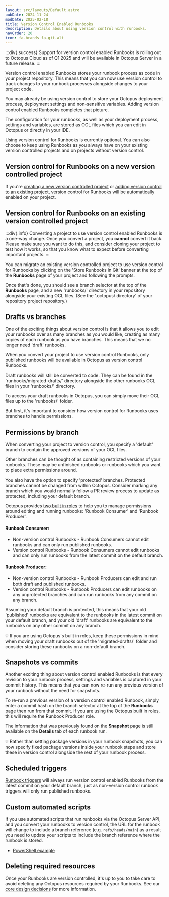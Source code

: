 ```yaml
---
layout: src/layouts/Default.astro
pubDate: 2024-11-24
modDate: 2025-02-18
title: Version Control Enabled Runbooks
description: Details about using version control with runbooks.
navOrder: 20
icon: fa-brands fa-git-alt
---
```


:::div{.success}
Support for version control enabled Runbooks is rolling out to Octopus Cloud as of Q1 2025 and will be available in Octopus Server in a future release.
:::

Version control enabled Runbooks stores your runbook process as code in your project repository. This means that you can now use version control to track changes to your runbook processes alongside changes to your project code.

You may already be using version control to store your Octopus deployment process, deployment settings and non-sensitive variables. Adding version control enabled Runbooks completes that picture. 

The configuration for your runbooks, as well as your deployment process, settings and variables, are stored as OCL files which you can edit in Octopus or directly in your IDE. 

Using version control for Runbooks is currently optional. You can also choose to keep using Runbooks as you always have on your existing version controlled projects and on projects without version control.

## Version control for Runbooks on a new version controlled project

If you're [creating a new version controlled project](/docs/projects/version-control/converting#creating-a-new-version-controlled-project) or [adding version control to an existing project](/docs/projects/version-control/converting#configuring-an-existing-project-to-use-git), version control for Runbooks will be automatically enabled on your project. 

## Version control for Runbooks on an existing version controlled project 

:::div{.info}
Converting a project to use version control enabled Runbooks is a one-way change. Once you convert a project, you **cannot** convert it back. Please make sure you want to do this, and consider cloning your project to test how it works, so that you know what to expect before converting important projects.
:::

You can migrate an existing version controlled project to use version control for Runbooks by clicking on the 'Store Runbooks in Git' banner at the top of the **Runbooks** page of your project and following the prompts.

Once that's done, you should see a branch selector at the top of the **Runbooks** page, and a new 'runbooks/' directory in your repository alongside your existing OCL files. (See the '.octopus/ directory' of your repository project repository.) 

## Drafts vs branches

One of the exciting things about version control is that it allows you to edit your runbooks over as many branches as you would like, creating as many copies of each runbook as you have branches. This means that we no longer need 'draft' runbooks. 

When you convert your project to use version control Runbooks, only published runbooks will be available in Octopus as version control Runbooks. 

Draft runbooks will still be converted to code. They can be found in the 'runbooks/migrated-drafts/' directory alongside the other runbooks OCL files in your 'runbooks/' directory. 

To access your draft runbooks in Octopus, you can simply move their OCL files up to the 'runbooks/' folder. 

But first, it's important to consider how version control for Runbooks uses branches to handle permissions. 

## Permissions by branch

When converting your project to version control, you specify a 'default' branch to contain the approved versions of your OCL files. 

Other branches can be thought of as containing restricted versions of your runbooks. These may be unfinished runbooks or runbooks which you want to place extra permissions around.

You also have the option to specify 'protected' branches. Protected branches cannot be changed from within Octopus. Consider marking any branch which you would normally follow a PR review process to update as protected, including your default branch. 

Octopus provides [two built in roles](/docs/runbooks/runbook-permissions) to help you to manage permissions around editing and running runbooks: 'Runbook Consumer' and 'Runbook Producer'. 

#### Runbook Consumer:
- Non-version control Runbooks - Runbook Consumers cannot edit runbooks and can only run published runbooks. 
- Version control Runbooks - Runbook Consumers cannot edit runbooks and can only run runbooks from the latest commit on the default branch. 

#### Runbook Producer:
- Non-version control Runbooks - Runbook Producers can edit and run both draft and published runbooks.
- Version control Runbooks - Runbook Producers can edit runbooks on any unprotected branches and can run runbooks from any commit on any branch. 

Assuming your default branch is protected, this means that your old 'published' runbooks are equivalent to the runbooks in the latest commit on your default branch, and your old 'draft' runbooks are equivalent to the runbooks on any other commit on any branch. 

💡 If you are using Octopus's built in roles, keep these permissions in mind when moving your draft runbooks out of the 'migrated-drafts/' folder and consider storing these runbooks on a non-default branch.

## Snapshots vs commits

Another exciting thing about version control enabled Runbooks is that every revision to your runbook process, settings and variables is captured in your commit history. This means that you can now re-run any previous version of your runbook without the need for snapshots.

To re-run a previous version of a version control enabled Runbook, simply enter a commit hash on the branch selector at the top of the **Runbooks** page then run from that commit. If you are using the Octopus built in roles, this will require the Runbook Producer role.

The information that was previously found on the **Snapshot** page is still available on the **Details** tab of each runbook run. 

💡 Rather than setting package versions in your runbook snapshots, you can now specify fixed package versions inside your runbook steps and store these in version control alongside the rest of your runbook process. 

## Scheduled triggers

[Runbook triggers](/docs/runbooks/scheduled-runbook-trigger) will always run version control enabled Runbooks from the latest commit on your default branch, just as non-version control runbook triggers will only run published runbooks.

## Custom automated scripts

If you use automated scripts that run runbooks via the Octopus Server API, and you convert your runbooks to version control, the URL for the runbook will change to include a branch reference (e.g. `refs/heads/main`) as a result you need to update your scripts to include the branch reference where the runbook is stored. 

- [PowerShell example](https://github.com/OctopusDeploy/OctopusDeploy-Api/blob/master/REST/PowerShell/Runbooks/RunConfigAsCodeRunbook.ps1)

## Deleting required resources

Once your Runbooks are version controlled, it's up to you to take care to avoid deleting any Octopus resources required by your Runbooks. See our [core design decisions](/docs/projects/version-control/unsupported-version-control-scenarios#core-design-decision) for more information. 
